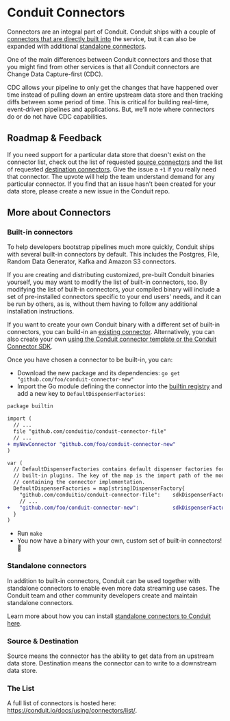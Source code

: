# Conduit Connectors

Connectors are an integral part of Conduit. Conduit ships with a couple of
[connectors that are directly built into](#built-in-connectors) the service,
but it can also be expanded with additional
[standalone connectors](#standalone-connectors).

One of the main differences between Conduit connectors and those that you might find from other services is
that all Conduit connectors are Change Data Capture-first (CDC).

CDC allows your pipeline to only get the changes that have happened over time
instead of pulling down an entire upstream data store and then tracking diffs
between some period of time.
This is critical for building real-time, event-driven pipelines and applications.
But, we'll note where connectors do or do not have CDC capabilities.

## Roadmap & Feedback

If you need support for a particular data store that doesn't exist on the connector list, check out the list of
requested [source connectors](https://github.com/ConduitIO/conduit/issues?q=is%3Aissue+label%3Aconnector%3Asource+is%3Aopen)
and the list of requested [destination connectors](https://github.com/ConduitIO/conduit/issues?q=is%3Aissue+label%3Aconnector%3Adestination+is%3Aopen).
Give the issue a `+1` if you really need that connector. The upvote will help the team understand demand for any
particular connector. If you find that an issue hasn't been created for your data store, please create a new issue in
the Conduit repo.

## More about Connectors

### Built-in connectors

To help developers bootstrap pipelines much more quickly,
Conduit ships with several built-in connectors by default.
This includes the Postgres, File, Random Data Generator, Kafka and Amazon S3 connectors.

If you are creating and distributing customized, pre-built Conduit binaries yourself,
you may want to modify the list of built-in connectors, too.
By modifying the list of built-in connectors,
your compiled binary will include a set of pre-installed connectors specific to your end users' needs,
and it can be run by others, as is, without them having to follow any additional installation instructions.

If you want to create your own Conduit binary with a different set of built-in connectors,
you can build-in an [existing connector](#the-list).
Alternatively, you can also create your own
[using the Conduit connector template or the Conduit Connector SDK](https://conduit.io/docs/developing/connectors).

Once you have chosen a connector to be built-in, you can:

- Download the new package and its dependencies: `go get "github.com/foo/conduit-connector-new"`
- Import the Go module defining the connector
into the [builtin registry](https://github.com/ConduitIO/conduit/blob/main/pkg/plugin/connector/builtin/registry.go)
and add a new key to `DefaultDispenserFactories`:

```diff
package builtin

import (
  // ...
  file "github.com/conduitio/conduit-connector-file"
  // ...
+ myNewConnector "github.com/foo/conduit-connector-new"
)

var (
  // DefaultDispenserFactories contains default dispenser factories for
  // built-in plugins. The key of the map is the import path of the module
  // containing the connector implementation.
  DefaultDispenserFactories = map[string]DispenserFactory{
    "github.com/conduitio/conduit-connector-file":    sdkDispenserFactory(file.Connector),
    // ...
+   "github.com/foo/conduit-connector-new":           sdkDispenserFactory(myNewConnector.Connector),
  }
)
```

- Run `make`
- You now have a binary with your own, custom set of built-in connectors! 🎉

### Standalone connectors

In addition to built-in connectors, Conduit can be used together with standalone connectors
to enable even more data streaming use cases.
The Conduit team and other community developers create and maintain standalone connectors.

Learn more about how you can install [standalone connectors to Conduit here](https://conduit.io/docs/using/connectors/installing).

### Source & Destination

Source means the connector has the ability to get data from an upstream data store. Destination means the connector can
to write to a downstream data store.

### The List

A full list of connectors is hosted here: <https://conduit.io/docs/using/connectors/list/>.
